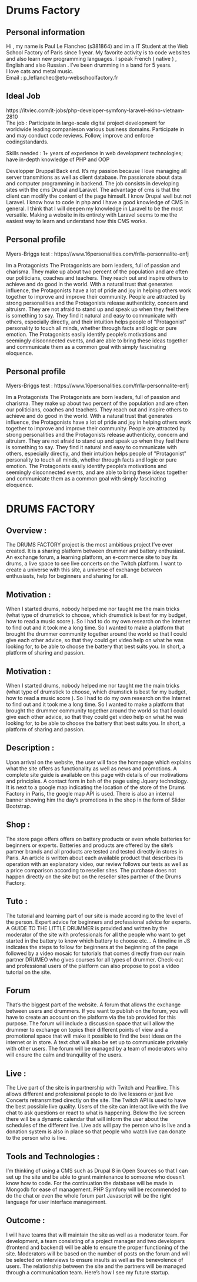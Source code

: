 <!DOCTYPE html>
<html>
<body>
<h1>Drums Factory</h1>
  

<h2>Personal information </h2>
<p>Hi , my name is Paul Le Flanchec (s381864) and im a IT Student at the Web School Factory of Paris since 1 year. My favorite activity is to code websites and also learn new programming languages. I speak French ( native ) , English and also Russian . I’ve been drumming in a band for 5 years. <br>
I love cats and metal music.<br>
  Email : p_leflanchec@etu-webschoolfactory.fr
</p>



<h2>Ideal Job  </h2>
<p>
  https://itviec.com/it-jobs/php-developer-symfony-laravel-ekino-vietnam-2810<br>
  The job :  Participate in large-scale digital project development for worldwide leading companieson various business domains. Participate in and may conduct code reviews. Follow, improve and enforce codingstandards.<br>

Skills needed :  1+ years of experience in web development technologies; have in-depth knowledge of PHP and OOP<br>

Developper Druppal Back end. It’s my passion because I love managing all server transmitions as well as client database. I’m passionate about data and computer programming in backend. 
The job consists in developing sites with the cms Drupal and Laravel. The advantage of cms is that the client can modify the content of the page himself. I know Drupal well but not Laravel. I know how to code in php and I have a good knowledge of CMS in general. I think that I will deepen my knowledge in Laravel to be the most versatile.   Making a website in its entirety with Laravel seems to me the easiest way to learn and understand how this CMS works. 

  
</p>

<h2>Personal profile </h2>
<p>
 Myers-Briggs test : 
https://www.16personalities.com/fr/la-personnalite-enfj

Im a Protagonists 
The Protagonists are born leaders, full of passion and charisma. They make up about two percent of the population and are often our politicians, coaches and teachers. They reach out and inspire others to achieve and do good in the world. With a natural trust that generates influence, the Protagonists have a lot of pride and joy in helping others work together to improve and improve their community.
People are attracted by strong personalities and the Protagonists release authenticity, concern and altruism. They are not afraid to stand up and speak up when they feel there is something to say. They find it natural and easy to communicate with others, especially directly, and their intuition helps people of "Protagonist" personality to touch all minds, whether through facts and logic or pure emotion. The Protagonists easily identify people’s motivations and seemingly disconnected events, and are able to bring these ideas together and communicate them as a common goal with simply fascinating eloquence.
</p>



<h2>Personal profile </h2>
<p>
 Myers-Briggs test : 
https://www.16personalities.com/fr/la-personnalite-enfj

Im a Protagonists 
The Protagonists are born leaders, full of passion and charisma. They make up about two percent of the population and are often our politicians, coaches and teachers. They reach out and inspire others to achieve and do good in the world. With a natural trust that generates influence, the Protagonists have a lot of pride and joy in helping others work together to improve and improve their community.
People are attracted by strong personalities and the Protagonists release authenticity, concern and altruism. They are not afraid to stand up and speak up when they feel there is something to say. They find it natural and easy to communicate with others, especially directly, and their intuition helps people of "Protagonist" personality to touch all minds, whether through facts and logic or pure emotion. The Protagonists easily identify people’s motivations and seemingly disconnected events, and are able to bring these ideas together and communicate them as a common goal with simply fascinating eloquence.
</p>




<h1>DRUMS FACTORY </h1>


<h2>Overview : </h2>
<p>
 The DRUMS FACTORY project is the most ambitious project I’ve ever created. It is a sharing platform between drummer and battery enthusiast. An exchange forum, a learning platform, an e-commerce site to buy its drums, a live space to see live concerts on the Twitch platform. I want to create a universe with this site, a universe of exchange between enthusiasts, help for beginners and sharing for all.
</p>

<h2>Motivation : </h2>
<p>
 When I started drums, nobody helped me nor taught me the main tricks (what type of drumstick to choose, which drumstick is best for my budget, how to read a music score ). So I had to do my own research on the Internet to find out and it took me a long time. 
So I wanted to make a platform that brought the drummer community together around the world so that I could give each other advice, so that they could get video help on what he was looking for, to be able to choose the battery that best suits you. 
In short, a platform of sharing and passion.


</p>



<h2>Motivation : </h2>
<p>
 When I started drums, nobody helped me nor taught me the main tricks (what type of drumstick to choose, which drumstick is best for my budget, how to read a music score ). So I had to do my own research on the Internet to find out and it took me a long time. 
So I wanted to make a platform that brought the drummer community together around the world so that I could give each other advice, so that they could get video help on what he was looking for, to be able to choose the battery that best suits you. 
In short, a platform of sharing and passion.


</p>





<h2>Description : </h2>
<p>
Upon arrival on the website, the user will face the homepage which explains what the site offers as functionality as well as news and promotions. A complete site guide is available on this page with details of our motivations and principles.
A contact form in bah of the page using Jquery technology. It is next to a google map indicating the location of the store of the Drums Factory in Paris, the google map API is used. 
There is also an internal banner showing him the day’s promotions in the shop in the form of Slider Bootstrap.

</p>



<h2>Shop : </h2>
<p>
The store page offers offers on battery products or even whole batteries for beginners or experts. Batteries and products are offered by the site’s partner brands and all products are tested and tested directly in stores in Paris.
An article is written about each available product that describes its operation with an explanatory video, our review follows our tests as well as a price comparison according to reseller sites. 
The purchase does not happen directly on the site but on the reseller sites partner of the Drums Factory.


</p>



<h2>Tuto :  </h2>
<p>
The tutorial and learning part of our site is made according to the level of the person. Expert advice for beginners and professional advice for experts. 
A GUIDE TO THE LITTLE DRUMMER is provided and written by the moderator of the site with professionals for all the people who want to get started in the battery to know which battery to choose etc… 
A timeline in JS indicates the steps to follow for beginners at the beginning of the page followed by a video mosaic for tutorials that comes directly from our main partner DRUMEO who gives courses for all types of drummer. 
Check-out and professional users of the platform can also propose to post a video tutorial on the site.

</p>


<h2>Forum  </h2>
<p>
That’s the biggest part of the website.
A forum that allows the exchange between users and drummers. If you want to publish on the forum, you will have to create an account on the platform via the tab provided for this purpose. 
The forum will include a discussion space that will allow the drummer to exchange on topics their different points of view and a promotional space that will make it possible to find the best ideas on the internet or in store. 
A text chat will also be set up to communicate privately with other users. 
The forum will be managed by a team of moderators who will ensure the calm and tranquility of the users.

</p>

<h2>Live : </h2>
<p>
The Live part of the site is in partnership with Twitch and Pearllive. This allows different and professional people to do live lessons or just live Concerts retransmitted directly on the site. The Twitch API is used to have the best possible live quality. 
Users of the site can interact live with the live chat to ask questions or react to what is happening. 
Below the live screen there will be a dynamic calendar that will inform the user about the schedules of the different live. 
Live ads will pay the person who is live and a donation system is also in place so that people who watch live can donate to the person who is live.

</p>


<h2> Tools and Technologies : </h2>
<p>
I’m thinking of using a CMS such as Drupal 8 in Open Sources so that I can set up the site and be able to grant maintenance to someone who doesn’t know how to code. For the continuation the database will be made in Mongodb for ease of management. 
PHP Symfony will be recommended to do the chat or even the whole forum part
Javascript will be the right language for user interface management.
</p>


<h2> Outcome : </h2>
<p>
I will have teams that will maintain the site as well as a moderator team.
For development, a team consisting of a project manager and two developers (frontend and backend) will be able to ensure the proper functioning of the site. 
Moderators will be based on the number of posts on the forum and will be selected on interviews to ensure insults as well as the benevolence of users. 
The relationship between the site and the partners will be managed through a communication team. 
Here’s how I see my future startup.

</p>





